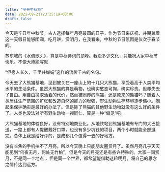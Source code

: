 ```yaml
---
title: "辛丑中秋节"
date: 2021-09-21T23:35:19+08:00
draft: false
---
```


今天是辛丑年中秋节，古人选择每年月亮最圆的日子，作为节日来庆祝，并期冀着这一天假日能够团圆，吃月饼，赏明月，在我看来，中秋的节日氛围是仅次于春节的。

苏东坡的《水调歌头》，算是中秋诗词的顶峰。我没多少文化，只能祝大家中秋节快乐。不像大师能写就

“但愿人长久，千里共婵娟”这样的流传千古的名句。

今天去了大熊猫基地，见到被关在一座山上的十几只大熊猫，享受着高于人类平均水平的生活条件。虽然大熊猫的算是萌物，也确实憨态可掬，确实珍贵。但却失去了自由。用自由换取活着的代价，然而被圈养的熊猫，还是原来的熊猫吗？随着人类居住生产范围的扩张和改造自然的能力的增强，野生动物生存环境逐步缩小。圈起来保护确实是最好的办法了。但是除了熊猫的其他野生动物就没有这么好的条件了。人类也没法对所有野生动物一视同仁，算是一种“偏见”吧。

大熊猫基地的体验良好，没有特别地商业化，从地铁站到熊猫基地有专门的大巴接送，一路上都有人提醒戴好口罩，也没有多少坑钱的项目，两个小时就能全部逛完。总体上我是给好评的，是成都几个值得一去的好地方。

没有长焦的手机拍不了月亮，所以今天晚上只能朋友圈赏月了。虽然月亮几乎天天能见到“何夜无月，何处无竹柏”，但是今天的月亮还是有些许特殊的。大家一同赏月，不是同一个地点 ，但是同一个世界，都希望能借助这轮明月，将自己的思念之情传达到远方。

